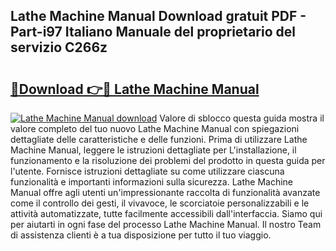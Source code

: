 ## Lathe Machine Manual Download gratuit PDF - Part-i97 Italiano Manuale del proprietario del servizio C266z

# <h2><a href="http://dfg1lmh.blite.top/?on=Lathe+Machine+Manual">🔗Download 👉🔴 Lathe Machine Manual</a></h2>

[![Lathe Machine Manual download](https://i.imgur.com/lujVjoI.png)](http://dfg1lmh.blite.top/?on=Lathe+Machine+Manual)
Valore di sblocco questa guida mostra il valore completo del tuo nuovo Lathe Machine Manual con spiegazioni dettagliate delle caratteristiche e delle funzioni. Prima di utilizzare Lathe Machine Manual, leggere le istruzioni dettagliate per L'installazione, il funzionamento e la risoluzione dei problemi del prodotto in questa guida per l'utente. Fornisce istruzioni dettagliate su come utilizzare ciascuna funzionalità e importanti informazioni sulla sicurezza. Lathe Machine Manual offre agli utenti un'impressionante raccolta di funzionalità avanzate come il controllo dei gesti, il vivavoce, le scorciatoie personalizzabili e le attività automatizzate, tutte facilmente accessibili dall'interfaccia. Siamo qui per aiutarti in ogni fase del processo Lathe Machine Manual. Il nostro Team di assistenza clienti è a tua disposizione per tutto il tuo viaggio.
